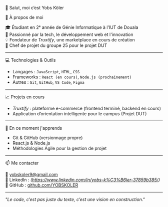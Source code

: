 👋 Salut, moi c’est Yobs Köler

🚀 À propos de moi

🎓 Étudiant en 2ᵉ année de Génie Informatique à l’IUT de Douala  
🧠 Passionné par la tech, le développement web et l'innovation  
💡 Fondateur de *Truxtify*, une marketplace en cours de création  
📌 Chef de projet du groupe 25 pour le projet DUT

---

💻 Technologies & Outils

- Langages : `JavaScript`, `HTML`, `CSS`
- Frameworks : `React (en cours)`, `Node.js (prochainement)`
- Autres : `Git`, `GitHub`, `VS Code`, `Figma`

---

📈 Projets en cours

- *Truxtify* : plateforme e-commerce (frontend terminé, backend en cours)
- Application d’orientation intelligente pour le campus (Projet DUT)

---

🌱 En ce moment j'apprends

- Git & GitHub (versionnage propre)
- React.js & Node.js
- Méthodologies Agile pour la gestion de projet

---

📫 Me contacter

📧 yobskoler9@gmail.com  
💼 LinkedIn : *(https://www.linkedin.com/in/yobs-k%C3%B6ler-37859b385/)*  
🐙 GitHub : [github.com/YOBSKOLER](https://github.com/YOBSKOLER)

---

*_"Le code, c’est pas juste du texte, c’est une vision en construction."_*
